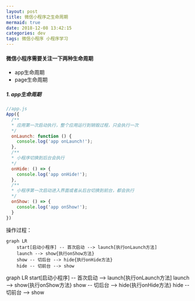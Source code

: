 ```yaml
---
layout: post
title: 微信小程序之生命周期
mermaid: true
date: 2018-12-08 13:42:15
categories: dev
tags: 微信小程序 小程序学习
---
```


#### 微信小程序需要关注一下两种生命周期

- app生命周期
- page生命周期

##### 1. app生命周期

```js
//app.js
App({
  /**
  * 应用第一次启动执行，整个应用运行到销毁过程，只会执行一次
  */
  onLaunch: function () {
    console.log('app onLaunch!');
  },
  /**
  * 小程序切换到后台会执行
  */  
  onHide: () => {
    console.log('app onHide!');
  },
  /**
  * 小程序第一次启动进入界面或者从后台切换到前台，都会执行
  */  
  onShow: () => {
    console.log('app onShow!');
  }
})
```

操作过程： 

```mermaid
graph LR
    start[启动小程序] -- 首次启动 --> launch[执行onLaunch方法]
    launch --> show{执行onShow方法}
    show -- 切后台 --> hide{执行onHide方法}
    hide -- 切前台 --> show	
```

<div class='mermaid'>
graph LR
start[启动小程序] -- 首次启动 --> launch[执行onLaunch方法]
launch --> show{执行onShow方法}
show -- 切后台 --> hide{执行onHide方法}
hide -- 切前台 --> show
</div>